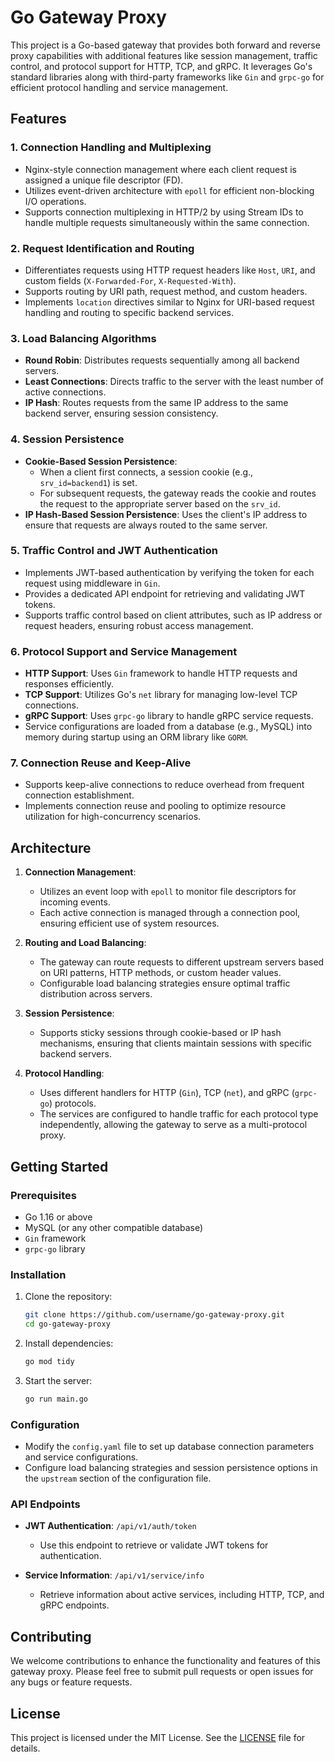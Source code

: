 # Go Gateway Proxy

This project is a Go-based gateway that provides both forward and reverse proxy capabilities with additional features like session management, traffic control, and protocol support for HTTP, TCP, and gRPC. It leverages Go's standard libraries along with third-party frameworks like `Gin` and `grpc-go` for efficient protocol handling and service management.

## Features

### 1. **Connection Handling and Multiplexing**
- Nginx-style connection management where each client request is assigned a unique file descriptor (FD).
- Utilizes event-driven architecture with `epoll` for efficient non-blocking I/O operations.
- Supports connection multiplexing in HTTP/2 by using Stream IDs to handle multiple requests simultaneously within the same connection.

### 2. **Request Identification and Routing**
- Differentiates requests using HTTP request headers like `Host`, `URI`, and custom fields (`X-Forwarded-For`, `X-Requested-With`).
- Supports routing by URI path, request method, and custom headers.
- Implements `location` directives similar to Nginx for URI-based request handling and routing to specific backend services.

### 3. **Load Balancing Algorithms**
- **Round Robin**: Distributes requests sequentially among all backend servers.
- **Least Connections**: Directs traffic to the server with the least number of active connections.
- **IP Hash**: Routes requests from the same IP address to the same backend server, ensuring session consistency.

### 4. **Session Persistence**
- **Cookie-Based Session Persistence**: 
  - When a client first connects, a session cookie (e.g., `srv_id=backend1`) is set.
  - For subsequent requests, the gateway reads the cookie and routes the request to the appropriate server based on the `srv_id`.
- **IP Hash-Based Session Persistence**: Uses the client's IP address to ensure that requests are always routed to the same server.

### 5. **Traffic Control and JWT Authentication**
- Implements JWT-based authentication by verifying the token for each request using middleware in `Gin`.
- Provides a dedicated API endpoint for retrieving and validating JWT tokens.
- Supports traffic control based on client attributes, such as IP address or request headers, ensuring robust access management.

### 6. **Protocol Support and Service Management**
- **HTTP Support**: Uses `Gin` framework to handle HTTP requests and responses efficiently.
- **TCP Support**: Utilizes Go's `net` library for managing low-level TCP connections.
- **gRPC Support**: Uses `grpc-go` library to handle gRPC service requests.
- Service configurations are loaded from a database (e.g., MySQL) into memory during startup using an ORM library like `GORM`.

### 7. **Connection Reuse and Keep-Alive**
- Supports keep-alive connections to reduce overhead from frequent connection establishment.
- Implements connection reuse and pooling to optimize resource utilization for high-concurrency scenarios.

## Architecture

1. **Connection Management**:
    - Utilizes an event loop with `epoll` to monitor file descriptors for incoming events.
    - Each active connection is managed through a connection pool, ensuring efficient use of system resources.

2. **Routing and Load Balancing**:
    - The gateway can route requests to different upstream servers based on URI patterns, HTTP methods, or custom header values.
    - Configurable load balancing strategies ensure optimal traffic distribution across servers.

3. **Session Persistence**:
    - Supports sticky sessions through cookie-based or IP hash mechanisms, ensuring that clients maintain sessions with specific backend servers.

4. **Protocol Handling**:
    - Uses different handlers for HTTP (`Gin`), TCP (`net`), and gRPC (`grpc-go`) protocols.
    - The services are configured to handle traffic for each protocol type independently, allowing the gateway to serve as a multi-protocol proxy.

## Getting Started

### Prerequisites

- Go 1.16 or above
- MySQL (or any other compatible database)
- `Gin` framework
- `grpc-go` library

### Installation

1. Clone the repository:
    ```bash
    git clone https://github.com/username/go-gateway-proxy.git
    cd go-gateway-proxy
    ```

2. Install dependencies:
    ```bash
    go mod tidy
    ```

3. Start the server:
    ```bash
    go run main.go
    ```

### Configuration

- Modify the `config.yaml` file to set up database connection parameters and service configurations.
- Configure load balancing strategies and session persistence options in the `upstream` section of the configuration file.

### API Endpoints

- **JWT Authentication**: `/api/v1/auth/token`
    - Use this endpoint to retrieve or validate JWT tokens for authentication.
  
- **Service Information**: `/api/v1/service/info`
    - Retrieve information about active services, including HTTP, TCP, and gRPC endpoints.

## Contributing

We welcome contributions to enhance the functionality and features of this gateway proxy. Please feel free to submit pull requests or open issues for any bugs or feature requests.

## License

This project is licensed under the MIT License. See the [LICENSE](LICENSE) file for details.
